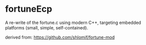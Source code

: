 # fortuneEcp
A re-write of the fortune.c using modern C++, targeting embedded platforms (small, simple, self-contained).

derived from: https://github.com/shlomif/fortune-mod
